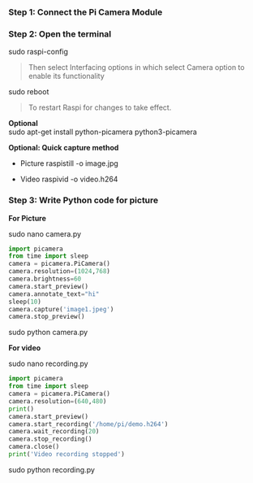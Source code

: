 ### Step 1: Connect the Pi Camera Module  

### Step 2: Open the terminal  

sudo raspi-config  
> Then select Interfacing options in which select Camera option to enable its functionality

sudo reboot
> To restart Raspi for changes to take effect.

**Optional**  
sudo apt-get install python-picamera python3-picamera

**Optional: Quick capture method**
- Picture
raspistill -o image.jpg  

- Video
raspivid -o video.h264  

### Step 3: Write Python code for picture

**For Picture**  

sudo nano camera.py

```python
import picamera  
from time import sleep
camera = picamera.PiCamera()
camera.resolution=(1024,768)
camera.brightness=60
camera.start_preview()
camera.annotate_text="hi"
sleep(10)
camera.capture('image1.jpeg')
camera.stop_preview()
```

sudo python camera.py

**For video**  

sudo nano recording.py  

```python
import picamera  
from time import sleep
camera = picamera.PiCamera()
camera.resolution=(640,480)
print()
camera.start_preview()
camera.start_recording('/home/pi/demo.h264')
camera.wait_recording(20)
camera.stop_recording()
camera.close()
print('Video recording stopped')
```

sudo python recording.py
